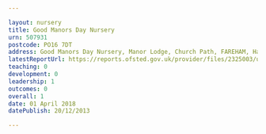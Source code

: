 ```yaml
---

layout: nursery
title: Good Manors Day Nursery
urn: 507931
postcode: PO16 7DT
address: Good Manors Day Nursery, Manor Lodge, Church Path, FAREHAM, Hampshire, PO16 7DT
latestReportUrl: https://reports.ofsted.gov.uk/provider/files/2325003/urn/507931.pdf
teaching: 0
development: 0
leadership: 1
outcomes: 0
overall: 1
date: 01 April 2018 
datePublish: 20/12/2013

---
```


